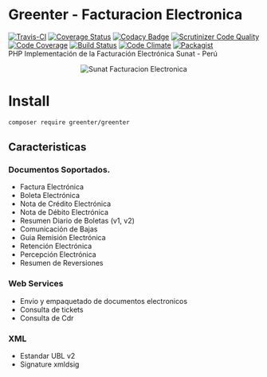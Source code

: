 Greenter - Facturacion Electronica
=========================
[![Travis-CI](https://img.shields.io/travis/giansalex/greenter.svg?label=travis-ci&branch=master&style=flat-square)](https://travis-ci.org/giansalex/greenter)
[![Coverage Status](https://img.shields.io/coveralls/giansalex/greenter.svg?label=coveralls&style=flat-square&branch=master)](https://coveralls.io/github/giansalex/greenter?branch=master)
[![Codacy Badge](https://img.shields.io/codacy/grade/eccd5a16d035464cbe40b1cf9d0f9f43.svg?style=flat-square)](https://www.codacy.com/app/giansalex/greenter?utm_source=github.com&amp;utm_medium=referral&amp;utm_content=giansalex/greenter&amp;utm_campaign=Badge_Grade)
[![Scrutinizer Code Quality](https://img.shields.io/scrutinizer/g/giansalex/greenter.svg?branch=master&style=flat-square)](https://scrutinizer-ci.com/g/giansalex/greenter/?branch=master)
[![Code Coverage](https://img.shields.io/scrutinizer/coverage/g/giansalex/greenter.svg?branch=master&style=flat-square)](https://scrutinizer-ci.com/g/giansalex/greenter/?branch=master)
[![Build Status](https://img.shields.io/scrutinizer/build/g/giansalex/greenter.svg?branch=master&style=flat-square)](https://scrutinizer-ci.com/g/giansalex/greenter/build-status/master)
[![Code Climate](https://img.shields.io/codeclimate/github/giansalex/greenter.svg?style=flat-square)](https://codeclimate.com/github/giansalex/greenter)
[![Packagist](https://img.shields.io/packagist/v/greenter/greenter.svg?style=flat-square)](https://packagist.org/packages/greenter/greenter)     
PHP Implementación de la Facturación Electrónica Sunat - Perú

<p align="center">
  <img alt="Sunat Facturacion Electronica" src="http://www.sunat.gob.pe/p/imagenes/icons/favicon.ico">
</p>

# Install
```bash
composer require greenter/greenter
```

Caracteristicas
---------------

### Documentos Soportados.

* Factura Electrónica
* Boleta Electrónica
* Nota de Crédito Electrónica
* Nota de Débito Electrónica
* Resumen Diario de Boletas (v1, v2)
* Comunicación de Bajas
* Guia Remisión Electrónica
* Retención Electrónica
* Percepción Electrónica
* Resumen de Reversiones

### Web Services
- Envio y empaquetado de documentos electronicos
- Consulta de tickets
- Consulta de Cdr

### XML
- Estandar UBL v2
- Signature xmldsig

